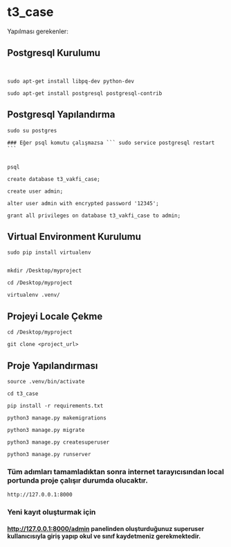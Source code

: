 # t3_case

Yapılması gerekenler:

## Postgresql Kurulumu
```


sudo apt-get install libpq-dev python-dev

sudo apt-get install postgresql postgresql-contrib

```

## Postgresql Yapılandırma
```
sudo su postgres

### Eğer psql komutu çalışmazsa ``` sudo service postgresql restart ```


psql

create database t3_vakfi_case;

create user admin;

alter user admin with encrypted password '12345';

grant all privileges on database t3_vakfi_case to admin;

```

## Virtual Environment Kurulumu

```
sudo pip install virtualenv


mkdir /Desktop/myproject

cd /Desktop/myproject

virtualenv .venv/
```

## Projeyi Locale Çekme
```
cd /Desktop/myproject

git clone <project_url>

```
## Proje Yapılandırması
```
source .venv/bin/activate

cd t3_case

pip install -r requirements.txt

python3 manage.py makemigrations

python3 manage.py migrate

python3 manage.py createsuperuser

python3 manage.py runserver

```

### Tüm adımları tamamladıktan sonra internet tarayıcısından local portunda proje çalışır durumda olucaktır.

```
http://127.0.0.1:8000
```

### Yeni kayıt oluşturmak için

#### http://127.0.0.1:8000/admin panelinden oluşturduğunuz superuser kullanıcısıyla giriş yapıp okul ve sınıf kaydetmeniz gerekmektedir.